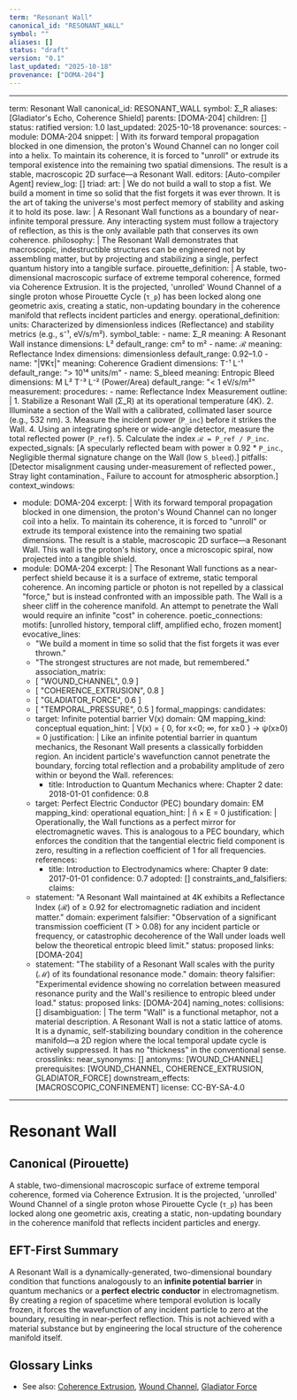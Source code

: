 ```yaml
---
term: "Resonant Wall"
canonical_id: "RESONANT_WALL"
symbol: ""
aliases: []
status: "draft"
version: "0.1"
last_updated: "2025-10-18"
provenance: ["DOMA-204"]
---
```


---
term: Resonant Wall
canonical_id: RESONANT_WALL
symbol: Σ_R
aliases: [Gladiator's Echo, Coherence Shield]
parents: [DOMA-204]
children: []
status: ratified
version: 1.0
last_updated: 2025-10-18
provenance:
  sources:
    - module: DOMA-204
      snippet: |
        With its forward temporal propagation blocked in one dimension, the proton's Wound Channel can no longer coil into a helix. To maintain its coherence, it is forced to "unroll" or extrude its temporal existence into the remaining two spatial dimensions. The result is a stable, macroscopic 2D surface—a Resonant Wall.
  editors: [Auto-compiler Agent]
  review_log: []
triad:
  art: |
    We do not build a wall to stop a fist. We build a moment in time so solid that the fist forgets it was ever thrown. It is the art of taking the universe's most perfect memory of stability and asking it to hold its pose.
  law: |
    A Resonant Wall functions as a boundary of near-infinite temporal pressure. Any interacting system must follow a trajectory of reflection, as this is the only available path that conserves its own coherence.
  philosophy: |
    The Resonant Wall demonstrates that macroscopic, indestructible structures can be engineered not by assembling matter, but by projecting and stabilizing a single, perfect quantum history into a tangible surface.
pirouette_definition: |
  A stable, two-dimensional macroscopic surface of extreme temporal coherence, formed via Coherence Extrusion. It is the projected, 'unrolled' Wound Channel of a single proton whose Pirouette Cycle (`τ_p`) has been locked along one geometric axis, creating a static, non-updating boundary in the coherence manifold that reflects incident particles and energy.
operational_definition:
  units: Characterized by dimensionless indices (Reflectance) and stability metrics (e.g., s⁻¹, eV/s/m²).
  symbol_table:
    - name: Σ_R
      meaning: A Resonant Wall instance
      dimensions: L²
      default_range: cm² to m²
    - name: ℛ
      meaning: Reflectance Index
      dimensions: dimensionless
      default_range: 0.92–1.0
    - name: "|∇Kτ|"
      meaning: Coherence Gradient
      dimensions: T⁻¹ L⁻¹
      default_range: "> 10¹⁴ units/m"
    - name: S_bleed
      meaning: Entropic Bleed
      dimensions: M L² T⁻³ L⁻² (Power/Area)
      default_range: "< 1 eV/s/m²"
  measurement:
    procedures:
      - name: Reflectance Index Measurement
        outline: |
          1. Stabilize a Resonant Wall (Σ_R) at its operational temperature (4K).
          2. Illuminate a section of the Wall with a calibrated, collimated laser source (e.g., 532 nm).
          3. Measure the incident power (`P_inc`) before it strikes the Wall.
          4. Using an integrating sphere or wide-angle detector, measure the total reflected power (`P_ref`).
          5. Calculate the index `ℛ = P_ref / P_inc`.
        expected_signals: [A specularly reflected beam with power ≥ 0.92 * `P_inc`., Negligible thermal signature change on the Wall (low `S_bleed`).]
        pitfalls: [Detector misalignment causing under-measurement of reflected power., Stray light contamination., Failure to account for atmospheric absorption.]
context_windows:
  - module: DOMA-204
    excerpt: |
      With its forward temporal propagation blocked in one dimension, the proton's Wound Channel can no longer coil into a helix. To maintain its coherence, it is forced to "unroll" or extrude its temporal existence into the remaining two spatial dimensions. The result is a stable, macroscopic 2D surface—a Resonant Wall. This wall is the proton's history, once a microscopic spiral, now projected into a tangible shield.
  - module: DOMA-204
    excerpt: |
      The Resonant Wall functions as a near-perfect shield because it is a surface of extreme, static temporal coherence. An incoming particle or photon is not repelled by a classical "force," but is instead confronted with an impossible path. The Wall is a sheer cliff in the coherence manifold. An attempt to penetrate the Wall would require an infinite "cost" in coherence.
poetic_connections:
  motifs: [unrolled history, temporal cliff, amplified echo, frozen moment]
  evocative_lines:
    - "We build a moment in time so solid that the fist forgets it was ever thrown."
    - "The strongest structures are not made, but remembered."
  association_matrix:
    - [ "WOUND_CHANNEL", 0.9 ]
    - [ "COHERENCE_EXTRUSION", 0.8 ]
    - [ "GLADIATOR_FORCE", 0.6 ]
    - [ "TEMPORAL_PRESSURE", 0.5 ]
formal_mappings:
  candidates:
    - target: Infinite potential barrier V(x)
      domain: QM
      mapping_kind: conceptual
      equation_hint: |
        V(x) = { 0, for x<0; ∞, for x≥0 } → ψ(x≥0) = 0
      justification: |
        Like an infinite potential barrier in quantum mechanics, the Resonant Wall presents a classically forbidden region. An incident particle's wavefunction cannot penetrate the boundary, forcing total reflection and a probability amplitude of zero within or beyond the Wall.
      references:
        - title: Introduction to Quantum Mechanics
          where: Chapter 2
          date: 2018-01-01
      confidence: 0.8
    - target: Perfect Electric Conductor (PEC) boundary
      domain: EM
      mapping_kind: operational
      equation_hint: |
        n̂ × E = 0
      justification: |
        Operationally, the Wall functions as a perfect mirror for electromagnetic waves. This is analogous to a PEC boundary, which enforces the condition that the tangential electric field component is zero, resulting in a reflection coefficient of 1 for all frequencies.
      references:
        - title: Introduction to Electrodynamics
          where: Chapter 9
          date: 2017-01-01
      confidence: 0.7
  adopted: []
constraints_and_falsifiers:
  claims:
    - statement: "A Resonant Wall maintained at 4K exhibits a Reflectance Index (ℛ) of ≥ 0.92 for electromagnetic radiation and incident matter."
      domain: experiment
      falsifier: "Observation of a significant transmission coefficient (T > 0.08) for any incident particle or frequency, or catastrophic decoherence of the Wall under loads well below the theoretical entropic bleed limit."
      status: proposed
      links: [DOMA-204]
    - statement: "The stability of a Resonant Wall scales with the purity (ℳ) of its foundational resonance mode."
      domain: theory
      falsifier: "Experimental evidence showing no correlation between measured resonance purity and the Wall's resilience to entropic bleed under load."
      status: proposed
      links: [DOMA-204]
naming_notes:
  collisions: []
  disambiguation: |
    The term "Wall" is a functional metaphor, not a material description. A Resonant Wall is not a static lattice of atoms. It is a dynamic, self-stabilizing boundary condition in the coherence manifold—a 2D region where the local temporal update cycle is actively suppressed. It has no "thickness" in the conventional sense.
crosslinks:
  near_synonyms: []
  antonyms: [WOUND_CHANNEL]
  prerequisites: [WOUND_CHANNEL, COHERENCE_EXTRUSION, GLADIATOR_FORCE]
  downstream_effects: [MACROSCOPIC_CONFINEMENT]
license: CC-BY-SA-4.0
---

# Resonant Wall

## Canonical (Pirouette)
A stable, two-dimensional macroscopic surface of extreme temporal coherence, formed via Coherence Extrusion. It is the projected, 'unrolled' Wound Channel of a single proton whose Pirouette Cycle (`τ_p`) has been locked along one geometric axis, creating a static, non-updating boundary in the coherence manifold that reflects incident particles and energy.

## EFT-First Summary
A Resonant Wall is a dynamically-generated, two-dimensional boundary condition that functions analogously to an **infinite potential barrier** in quantum mechanics or a **perfect electric conductor** in electromagnetism. By creating a region of spacetime where temporal evolution is locally frozen, it forces the wavefunction of any incident particle to zero at the boundary, resulting in near-perfect reflection. This is not achieved with a material substance but by engineering the local structure of the coherence manifold itself.

## Glossary Links
- See also: [Coherence Extrusion](<#>), [Wound Channel](<#>), [Gladiator Force](<#>)